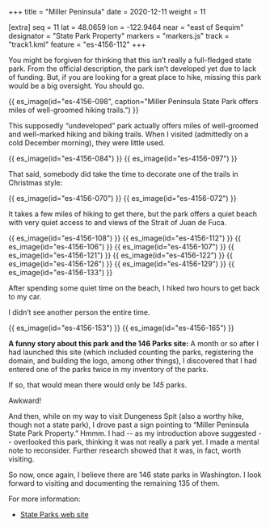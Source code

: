 +++
title = "Miller Peninsula"
date = 2020-12-11
weight = 11

[extra]
seq = 11
lat = 48.0659
lon = -122.9464
near = "east of Sequim"
designator = "State Park Property"
markers = "markers.js"
track = "track1.kml"
feature = "es-4156-112"
+++

You might be forgiven for thinking that this isn’t really a full-fledged state park. From the official description, the park isn’t developed yet due to lack of funding. But, if you are looking for a great place to hike, missing this park would be a big oversight. You should go.

<!-- more -->

{{ es_image(id="es-4156-098", caption="Miller Peninsula State Park offers miles of well-groomed hiking trails.") }}

This supposedly “undeveloped” park actually offers miles of well-groomed and well-marked hiking and biking trails. When I visited (admittedly on a cold December morning), they were little used.

{{ es_image(id="es-4156-084") }}
{{ es_image(id="es-4156-097") }}

That said, somebody did take the time to decorate one of the trails in Christmas style:

{{ es_image(id="es-4156-070") }}
{{ es_image(id="es-4156-072") }}

It takes a few miles of hiking to get there, but the park offers a quiet beach with very quiet access to and views of the Strait of Juan de Fuca.

{{ es_image(id="es-4156-108") }}
{{ es_image(id="es-4156-112") }}
{{ es_image(id="es-4156-106") }}
{{ es_image(id="es-4156-107") }}
{{ es_image(id="es-4156-121") }}
{{ es_image(id="es-4156-122") }}
{{ es_image(id="es-4156-126") }}
{{ es_image(id="es-4156-129") }}
{{ es_image(id="es-4156-133") }}

After spending some quiet time on the beach, I hiked two hours to get back to my car.

I didn’t see another person the entire time.

{{ es_image(id="es-4156-153") }}
{{ es_image(id="es-4156-165") }}

**A funny story about this park and the 146 Parks site:** A month or so after I had launched this site (which included counting the parks, registering the domain, and building the logo, among other things), I discovered that I had entered one of the parks twice in my inventory of the parks.

If so, that would mean there would only be _145_ parks.

Awkward!

And then, while on my way to visit Dungeness Spit (also a worthy hike, though not a state park), I drove past a sign pointing to “Miller Peninsula State Park Property.” Hmmm. I had -- as my introduction above suggested -- overlooked this park, thinking it was not really a park yet. I made a mental note to reconsider. Further research showed that it was, in fact, worth visiting.

So now, once again, I believe there are 146 state parks in Washington. I look forward to visiting and documenting the remaining 135 of them.

For more information:

* [State Parks web site](https://parks.state.wa.us/332/Miller-Peninsula)

